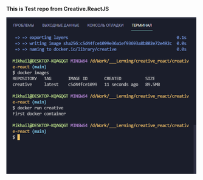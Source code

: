 **This is Test repo from Creative.ReactJS**


[<img src="docker_screen.PNG" width="500">](docker_screen.png)
